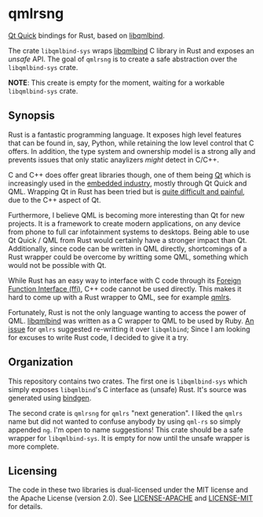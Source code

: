 # qmlrsng

[Qt Quick](http://doc.qt.io/qt-5/qtquick-index.html) bindings for Rust, based
on [libqmlbind](https://github.com/seanchas116/libqmlbind).

The crate `libqmlbind-sys` wraps [libqmlbind](https://github.com/seanchas116/libqmlbind)
C library in Rust and exposes an _unsafe_ API. The goal of `qmlrsng` is to create a safe
abstraction over the `libqmlbind-sys` crate.

**NOTE**: This create is empty for the moment, waiting for a workable `libqmlbind-sys` crate.


## Synopsis

Rust is a fantastic programming language. It exposes high level features that
can be found in, say, Python, while retaining the low level control that C
offers. In addition, the type system and ownership model is a strong ally and
prevents issues that only static anaylizers _might_ detect in C/C++.

C and C++ does offer great libraries though, one of them being [Qt](https://www.qt.io/)
which is increasingly used in the [embedded industry](https://www.qt.io/qt-for-device-creation/),
mostly through Qt Quick and QML. Wrapping Qt in Rust has been tried but is
[quite difficult and painful](http://endl.ch/content/cxx2rust-pains-wrapping-c-rust-example-qt5),
due to the C++ aspect of Qt.

Furthermore, I believe QML is becoming more interesting than Qt for new projects.
It is a framework to create modern applications, on any device from phone to
full car infotainment systems to desktops. Being able to use Qt Quick / QML
from Rust would certainly have a stronger impact than Qt. Additionally, since
code can be written in QML directly, shortcomings of a Rust wrapper could be
overcome by writting some QML, something which would not be possible with Qt.

While Rust has an easy way to interface with C code through its
[Foreign Function Interface (ffi)](https://doc.rust-lang.org/book/ffi.html),
C++ code cannot be used directly. This makes it hard to come up with a Rust
wrapper to QML, see for example [qmlrs](https://github.com/cyndis/qmlrs).

Fortunately, Rust is not the only language wanting to access the power of QML.
[libqmlbind](https://github.com/seanchas116/libqmlbind) was written as a C wrapper
to QML to be used by Ruby. [An issue](https://github.com/cyndis/qmlrs/issues/28)
for `qmlrs` suggested re-writting it over `libqmlbind`; Since I am looking for
excuses to write Rust code, I decided to give it a try.


## Organization

This repository contains two crates. The first one is `libqmlbind-sys` which
simply exposes `libqmlbind`'s C interface as (unsafe) Rust. It's source was
generated using [bindgen](https://github.com/crabtw/rust-bindgen).

The second crate is `qmlrsng` for `qmlrs` "next generation". I liked the `qmlrs`
name but did not wanted to confuse anybody by using `qml-rs` so simply appended `ng`.
I'm open to name suggestions!
This crate should be a safe wrapper for `libqmlbind-sys`. It is empty for now
until the unsafe wrapper is more complete.



## Licensing

The code in these two libraries is dual-licensed under the MIT license and the
Apache License (version 2.0). See [LICENSE-APACHE](./LICENSE-APACHE) and [LICENSE-MIT](./LICENSE-MIT) for details.
